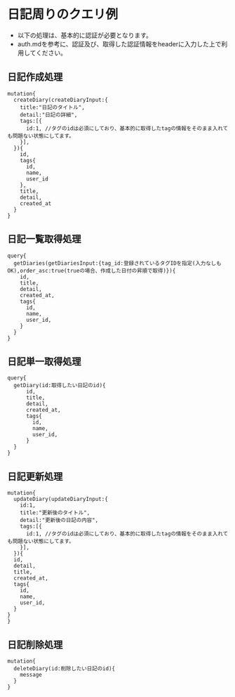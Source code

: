 # 日記周りのクエリ例

- 以下の処理は、基本的に認証が必要となります。
- auth.mdを参考に、認証及び、取得した認証情報をheaderに入力した上で利用してください。

## 日記作成処理

```
mutation{
  createDiary(createDiaryInput:{
    title:"日記のタイトル",
    detail:"日記の詳細",
    tags:[{
      id:1, //タグのidは必須にしており、基本的に取得したtagの情報をそのまま入れても問題ない状態にしてます。
    }],
  }){
    id,
    tags{
      id,
      name,
      user_id
    },
    title,
    detail,
    created_at
  }
}
```

## 日記一覧取得処理
```
query{
  getDiaries(getDiariesInput:{tag_id:登録されているタグIDを指定(入力なしもOK),order_asc:true(trueの場合、作成した日付の昇順で取得)}){
    id,
    title,
    detail,
    created_at,
    tags{
      id,
      name,
      user_id,
    }
  }
}
```

## 日記単一取得処理
```
query{
  getDiary(id:取得したい日記のid){
      id,
      title,
      detail,
      created_at,
      tags{
        id,
        name,
        user_id,
      }
  }
}
```

## 日記更新処理
```
mutation{
  updateDiary(updateDiaryInput:{
    id:1,
    title:"更新後のタイトル",
    detail:"更新後の日記の内容",
    tags:[{
      id:1, //タグのidは必須にしており、基本的に取得したtagの情報をそのまま入れても問題ない状態にしてます。
    }],
  }){
  id,
  detail,
  title,
  created_at,
  tags{
    id,
    name,
    user_id,
  }
}
}
```
## 日記削除処理
```
mutation{
  deleteDiary(id:削除したい日記のid){
    message
  }
}
```
